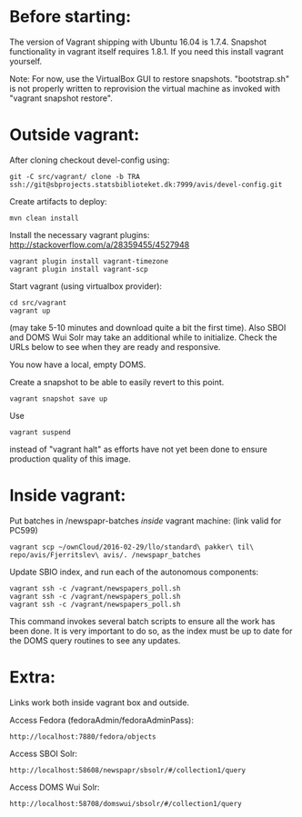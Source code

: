 Before starting:
===

The version of Vagrant shipping with Ubuntu 16.04 is 1.7.4.  Snapshot functionality in vagrant itself requires
1.8.1.  If you need this install vagrant yourself.

Note:  For now, use the VirtualBox GUI to restore snapshots.  "bootstrap.sh" is not properly
written to reprovision the virtual machine as invoked with "vagrant snapshot restore".

Outside vagrant:
===

After cloning checkout devel-config using:

    git -C src/vagrant/ clone -b TRA ssh://git@sbprojects.statsbiblioteket.dk:7999/avis/devel-config.git

Create artifacts to deploy:

    mvn clean install

Install the necessary vagrant plugins: http://stackoverflow.com/a/28359455/4527948

    vagrant plugin install vagrant-timezone
    vagrant plugin install vagrant-scp

Start vagrant (using virtualbox provider):

    cd src/vagrant
    vagrant up

(may take 5-10 minutes and download quite a bit the first time).  Also
SBOI and DOMS Wui Solr may take an additional while to initialize.  Check
the URLs below to see when they are ready and responsive.

You now have a local, empty DOMS.

Create a snapshot to be able to easily revert to this point.

    vagrant snapshot save up

Use

    vagrant suspend

instead of "vagrant halt" as efforts have not yet been done to ensure
production quality of this image.



Inside vagrant:
===

Put batches in /newspapr-batches _inside_ vagrant machine: (link valid for PC599)

    vagrant scp ~/ownCloud/2016-02-29/llo/standard\ pakker\ til\ repo/avis/Fjerritslev\ avis/. /newspapr_batches

Update SBIO index, and run each of the autonomous components:

    vagrant ssh -c /vagrant/newspapers_poll.sh
    vagrant ssh -c /vagrant/newspapers_poll.sh
    vagrant ssh -c /vagrant/newspapers_poll.sh

This command invokes several batch scripts to ensure all the work has been done.
It is very important to do so, as the index must be up to date for the DOMS
query routines to see any updates.



Extra:
===

Links work both inside vagrant box and outside.

Access Fedora (fedoraAdmin/fedoraAdminPass):

    http://localhost:7880/fedora/objects

Access SBOI Solr:

    http://localhost:58608/newspapr/sbsolr/#/collection1/query

Access DOMS Wui Solr:

    http://localhost:58708/domswui/sbsolr/#/collection1/query